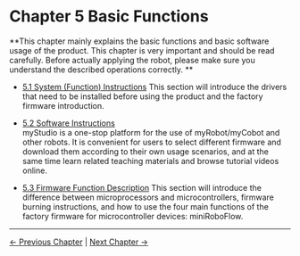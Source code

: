 # Chapter 5 Basic Functions

**This chapter mainly explains the basic functions and basic software usage of the product. This chapter is very important and should be read carefully. Before actually applying the robot, please make sure you understand the described operations correctly. **

- [5.1 System (Function) Instructions](./5.1-Functionlnstruction/README.md)
This section will introduce the drivers that need to be installed before using the product and the factory firmware introduction.

- [5.2 Software Instructions](./5.2-Softwarelnstructions/README.md)<br>
myStudio is a one-stop platform for the use of myRobot/myCobot and other robots.
It is convenient for users to select different firmware and download them according to their own usage scenarios, and at the same time learn related teaching materials and browse tutorial videos online.

- [5.3 Firmware Function Description](./5.3-FirmwareFunctionDescription/README.md)
This section will introduce the difference between microprocessors and microcontrollers, firmware burning instructions, and how to use the four main functions of the factory firmware for microcontroller devices: miniRoboFlow.

---

[← Previous Chapter](../../2-BasicSettings/4.FirstTimeInstallation/4-FirstTimeInstallation.md) | [Next Chapter →](../6.developmentGuide/README.md)